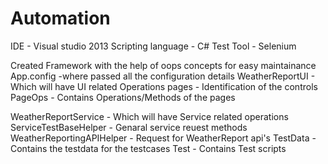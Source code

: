 # Automation
IDE - Visual studio 2013
Scripting language - C#
Test Tool - Selenium



Created Framework with the help of oops concepts for easy maintainance
App.config -where passed all the configuration details
WeatherReportUI - Which will have UI related Operations
          pages - Identification of the controls
        PageOps - Contains Operations/Methods of the pages

WeatherReportService - Which will have Service related operations
        ServiceTestBaseHelper    - Genaral service reuest methods
        WeatherReportingAPIHelper - Request for WeatherReport api's
TestData - Contains the testdata for the testcases 
Test - Contains Test scripts
